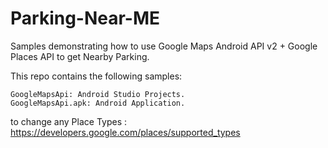 # Parking-Near-ME

Samples demonstrating how to use Google Maps Android API v2 + Google Places API to get Nearby Parking.

This repo contains the following samples:

    GoogleMapsApi: Android Studio Projects.
    GoogleMapsApi.apk: Android Application.

to change any Place Types : https://developers.google.com/places/supported_types
